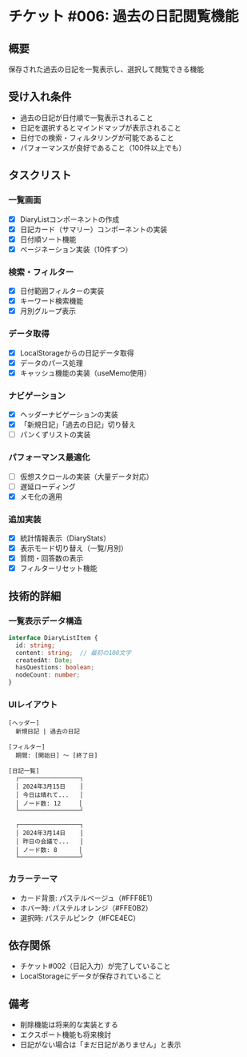 # チケット #006: 過去の日記閲覧機能

## 概要
保存された過去の日記を一覧表示し、選択して閲覧できる機能

## 受け入れ条件
- 過去の日記が日付順で一覧表示されること
- 日記を選択するとマインドマップが表示されること
- 日付での検索・フィルタリングが可能であること
- パフォーマンスが良好であること（100件以上でも）

## タスクリスト

### 一覧画面
- [x] DiaryListコンポーネントの作成
- [x] 日記カード（サマリー）コンポーネントの実装
- [x] 日付順ソート機能
- [x] ページネーション実装（10件ずつ）

### 検索・フィルター
- [x] 日付範囲フィルターの実装
- [x] キーワード検索機能
- [x] 月別グループ表示

### データ取得
- [x] LocalStorageからの日記データ取得
- [x] データのパース処理
- [x] キャッシュ機能の実装（useMemo使用）

### ナビゲーション
- [x] ヘッダーナビゲーションの実装
- [x] 「新規日記」「過去の日記」切り替え
- [ ] パンくずリストの実装

### パフォーマンス最適化
- [ ] 仮想スクロールの実装（大量データ対応）
- [ ] 遅延ローディング
- [x] メモ化の適用

### 追加実装
- [x] 統計情報表示（DiaryStats）
- [x] 表示モード切り替え（一覧/月別）
- [x] 質問・回答数の表示
- [x] フィルターリセット機能

## 技術的詳細

### 一覧表示データ構造
```typescript
interface DiaryListItem {
  id: string;
  content: string;  // 最初の100文字
  createdAt: Date;
  hasQuestions: boolean;
  nodeCount: number;
}
```

### UIレイアウト
```
[ヘッダー]
  新規日記 | 過去の日記

[フィルター]
  期間: [開始日] 〜 [終了日]

[日記一覧]
  ┌─────────────────┐
  │ 2024年3月15日    │
  │ 今日は晴れて...   │
  │ ノード数: 12     │
  └─────────────────┘
  
  ┌─────────────────┐
  │ 2024年3月14日    │
  │ 昨日の会議で...   │
  │ ノード数: 8      │
  └─────────────────┘
```

### カラーテーマ
- カード背景: パステルベージュ（#FFF8E1）
- ホバー時: パステルオレンジ（#FFE0B2）
- 選択時: パステルピンク（#FCE4EC）

## 依存関係
- チケット#002（日記入力）が完了していること
- LocalStorageにデータが保存されていること

## 備考
- 削除機能は将来的な実装とする
- エクスポート機能も将来検討
- 日記がない場合は「まだ日記がありません」と表示